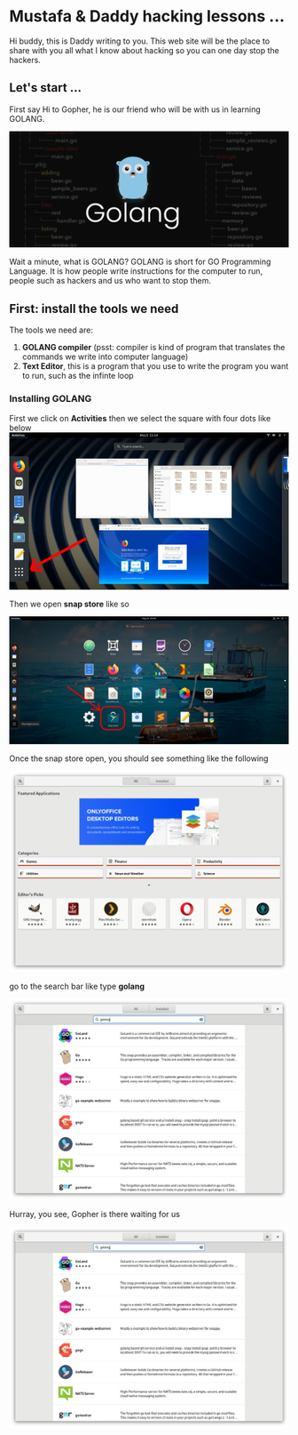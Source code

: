 # Mustafa & Daddy hacking lessons ...

Hi buddy, this is Daddy writing to you. This web site will be the place to share with you all what I know about hacking so you can one day stop the hackers. 

## Let's start ...

First say Hi to Gopher, he is our friend who will be with us in learning GOLANG. 

<img src="images/Golang-1200x500.png">



Wait a minute, what is GOLANG? GOLANG is short for GO Programming Language. It is how people write instructions for the computer to run, people such as hackers and us who want to stop them. 



## First: install the tools we need

The tools we need are: 
1. **GOLANG compiler** (psst: compiler is kind of program that translates the commands we write into computer language)
2. **Text Editor**, this is a program that you use to write the program you want to run, such as the infinte loop 

### Installing GOLANG

First we click on **Activities** then we select the square with four dots like below 
<img src="images/activities.png">

Then we open __snap store__ like so 

<img src="images/snap-store.png">

Once the snap store open, you should see something like the following

<img src="images/snap-store-1.png">

go to the search bar like type __golang__

<img src="images/search.png">

Hurray, you see, Gopher is there waiting for us 

<img src="images/search.png">




